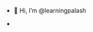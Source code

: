 - 👋 Hi, I’m @learningpalash

- 
<!---
learningpalash/learningpalash is a ✨ special ✨ repository because its `README.md` (this file) appears on your GitHub profile.
You can click the Preview link to take a look at your changes.
--->
